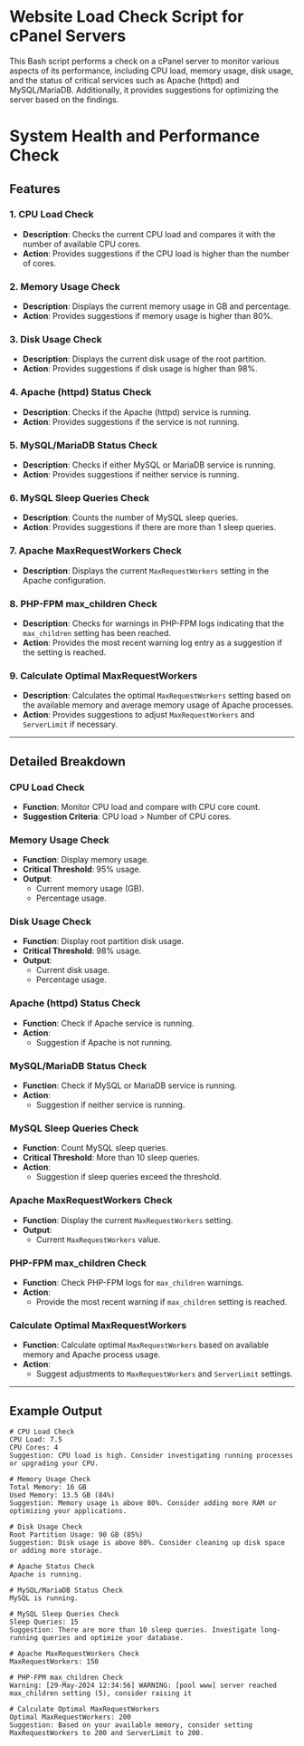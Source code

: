 # Website Load Check Script for cPanel Servers

This Bash script performs a check on a cPanel server to monitor various aspects of its performance, including CPU load, memory usage, disk usage, and the status of critical services such as Apache (httpd) and MySQL/MariaDB. Additionally, it provides suggestions for optimizing the server based on the findings.

# System Health and Performance Check

## Features

### 1. CPU Load Check

- **Description**: Checks the current CPU load and compares it with the number of available CPU cores.
- **Action**: Provides suggestions if the CPU load is higher than the number of cores.

### 2. Memory Usage Check

- **Description**: Displays the current memory usage in GB and percentage.
- **Action**: Provides suggestions if memory usage is higher than 80%.

### 3. Disk Usage Check

- **Description**: Displays the current disk usage of the root partition.
- **Action**: Provides suggestions if disk usage is higher than 98%.

### 4. Apache (httpd) Status Check

- **Description**: Checks if the Apache (httpd) service is running.
- **Action**: Provides suggestions if the service is not running.

### 5. MySQL/MariaDB Status Check

- **Description**: Checks if either MySQL or MariaDB service is running.
- **Action**: Provides suggestions if neither service is running.

### 6. MySQL Sleep Queries Check

- **Description**: Counts the number of MySQL sleep queries.
- **Action**: Provides suggestions if there are more than 1 sleep queries.

### 7. Apache MaxRequestWorkers Check

- **Description**: Displays the current `MaxRequestWorkers` setting in the Apache configuration.

### 8. PHP-FPM max_children Check

- **Description**: Checks for warnings in PHP-FPM logs indicating that the `max_children` setting has been reached.
- **Action**: Provides the most recent warning log entry as a suggestion if the setting is reached.

### 9. Calculate Optimal MaxRequestWorkers

- **Description**: Calculates the optimal `MaxRequestWorkers` setting based on the available memory and average memory usage of Apache processes.
- **Action**: Provides suggestions to adjust `MaxRequestWorkers` and `ServerLimit` if necessary.

---

## Detailed Breakdown

### CPU Load Check

- **Function**: Monitor CPU load and compare with CPU core count.
- **Suggestion Criteria**: CPU load > Number of CPU cores.

### Memory Usage Check

- **Function**: Display memory usage.
- **Critical Threshold**: 95% usage.
- **Output**: 
  - Current memory usage (GB).
  - Percentage usage.

### Disk Usage Check

- **Function**: Display root partition disk usage.
- **Critical Threshold**: 98% usage.
- **Output**: 
  - Current disk usage.
  - Percentage usage.

### Apache (httpd) Status Check

- **Function**: Check if Apache service is running.
- **Action**: 
  - Suggestion if Apache is not running.

### MySQL/MariaDB Status Check

- **Function**: Check if MySQL or MariaDB service is running.
- **Action**: 
  - Suggestion if neither service is running.

### MySQL Sleep Queries Check

- **Function**: Count MySQL sleep queries.
- **Critical Threshold**: More than 10 sleep queries.
- **Action**: 
  - Suggestion if sleep queries exceed the threshold.

### Apache MaxRequestWorkers Check

- **Function**: Display the current `MaxRequestWorkers` setting.
- **Output**: 
  - Current `MaxRequestWorkers` value.

### PHP-FPM max_children Check

- **Function**: Check PHP-FPM logs for `max_children` warnings.
- **Action**: 
  - Provide the most recent warning if `max_children` setting is reached.

### Calculate Optimal MaxRequestWorkers

- **Function**: Calculate optimal `MaxRequestWorkers` based on available memory and Apache process usage.
- **Action**: 
  - Suggest adjustments to `MaxRequestWorkers` and `ServerLimit` settings.

---

## Example Output

```shell
# CPU Load Check
CPU Load: 7.5
CPU Cores: 4
Suggestion: CPU load is high. Consider investigating running processes or upgrading your CPU.

# Memory Usage Check
Total Memory: 16 GB
Used Memory: 13.5 GB (84%)
Suggestion: Memory usage is above 80%. Consider adding more RAM or optimizing your applications.

# Disk Usage Check
Root Partition Usage: 90 GB (85%)
Suggestion: Disk usage is above 80%. Consider cleaning up disk space or adding more storage.

# Apache Status Check
Apache is running.

# MySQL/MariaDB Status Check
MySQL is running.

# MySQL Sleep Queries Check
Sleep Queries: 15
Suggestion: There are more than 10 sleep queries. Investigate long-running queries and optimize your database.

# Apache MaxRequestWorkers Check
MaxRequestWorkers: 150

# PHP-FPM max_children Check
Warning: [29-May-2024 12:34:56] WARNING: [pool www] server reached max_children setting (5), consider raising it

# Calculate Optimal MaxRequestWorkers
Optimal MaxRequestWorkers: 200
Suggestion: Based on your available memory, consider setting MaxRequestWorkers to 200 and ServerLimit to 200.

